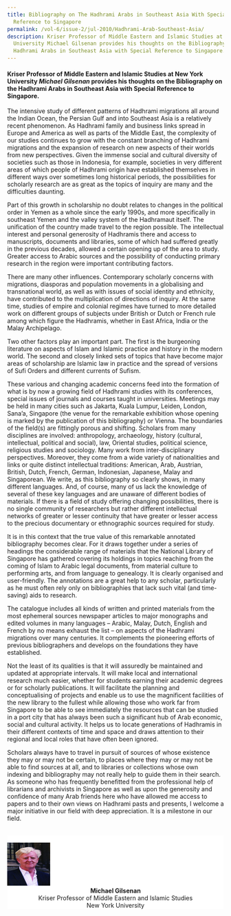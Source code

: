 ```yaml
---
title: Bibliography on The Hadhrami Arabs in Southeast Asia With Special
  Reference to Singapore
permalink: /vol-6/issue-2/jul-2010/Hadhrami-Arab-Southeast-Asia/
description: Kriser Professor of Middle Eastern and Islamic Studies at New York
  University Michael Gilsenan provides his thoughts on the Bibliography on the
  Hadhrami Arabs in Southeast Asia with Special Reference to Singapore.
---
```

#### Kriser Professor of Middle Eastern and Islamic Studies at New York University _Michael Gilsenan_ provides his thoughts on the Bibliography on the Hadhrami Arabs in Southeast Asia with Special Reference to Singapore.

The intensive study of different patterns of Hadhrami migrations all around the Indian Ocean, the Persian Gulf and into Southeast Asia is a relatively recent phenomenon. As Hadhrami family and business links spread in Europe and America as well as parts of the Middle East, the complexity of our studies continues to grow with the constant branching of Hadhrami migrations and the expansion of research on new aspects of their worlds from new perspectives. Given the immense social and cultural diversity of societies such as those in Indonesia, for example, societies in very different areas of which people of Hadhrami origin have established themselves in different ways over sometimes long historical periods, the possibilities for scholarly research are as great as the topics of inquiry are many and 
the difficulties daunting.

Part of this growth in scholarship no doubt relates to changes in the political order in Yemen as a whole since the early 1990s, and more specifically in southeast Yemen and the valley system of the Hadhramaut itself. The unification of the country made travel to the region possible. The intellectual interest and personal generosity of Hadhramis there and access to manuscripts, documents and libraries, some of which had suffered greatly in the previous decades, allowed a certain opening up of the area to study. Greater access to Arabic sources and the possibility of conducting primary research in the region were important contributing factors.

There are many other influences. Contemporary scholarly concerns with migrations, diasporas and population movements in a globalising and transnational world, as well as with issues of social identity and ethnicity, have contributed to the multiplication of directions of inquiry. At the same time, studies of empire and colonial regimes have turned to more detailed work on different groups of subjects under British or Dutch or French rule among which figure the Hadhramis, whether in East Africa, India or the Malay Archipelago.

Two other factors play an important part. The first is the burgeoning literature on aspects of Islam and Islamic practice and history in the modern world. The second and closely linked sets of topics that have become major areas of scholarship are Islamic law in practice and the spread of versions of Sufi Orders and different currents of Sufism.

These various and changing academic concerns feed into the formation of what is by now a growing field of Hadhrami studies with its conferences, special issues of journals and courses taught in universities. Meetings may be held in many cities such as Jakarta, Kuala Lumpur, Leiden, London, Sana’a, Singapore (the venue for the remarkable exhibition whose opening is marked by the publication of this bibliography) or Vienna. The boundaries of the field(s) are fittingly porous and shifting. Scholars from many disciplines are involved: anthropology, archaeology, history (cultural, intellectual, political and social), law, Oriental studies, political science, religious studies and sociology.
Many work from inter-disciplinary perspectives. Moreover, they come from a wide variety of nationalities and links or quite distinct intellectual traditions: American, Arab, Austrian, British, Dutch, French, German, Indonesian, Japanese, Malay and Singaporean. We write, as this bibliography so clearly shows, in many different languages. And, of course, many of us lack the knowledge of several of these key languages and are unaware of different bodies of materials. If there is a field of study offering changing possibilities, there is no single community of researchers but rather different intellectual networks of greater or lesser continuity that have greater or lesser access to the precious documentary or ethnographic sources required for study.

It is in this context that the true value of this remarkable annotated bibliography becomes clear. For it draws together under a series of headings the considerable range of materials that the National Library of Singapore has gathered covering its holdings in topics reaching from the coming of Islam to Arabic legal documents, from material culture to performing arts, and from language to genealogy. It is clearly organised and user-friendly. The annotations are a great help to any scholar, particularly as he must often rely only on bibliographies that lack such vital (and time-saving) aids to research.

The catalogue includes all kinds of written and printed materials from the most ephemeral sources newspaper articles to major monographs and edited volumes in many languages – Arabic, Malay, Dutch, English and French by no means exhaust the list – on aspects of the Hadhrami migrations over many centuries. It complements the pioneering efforts of previous bibliographers and develops on the foundations they have established.

Not the least of its qualities is that it will assuredly be maintained and updated at appropriate intervals. It will make local and international research much easier, whether for students earning their academic degrees or for scholarly publications. It will facilitate the planning and conceptualising of projects and enable us to use the magnificent facilities of the new library to the fullest while allowing those who work far from Singapore to be able to see immediately the resources that can be studied in a port city that has always been such a significant hub of Arab economic, social and cultural activity. It helps us to locate generations of Hadhramis in their different contexts of time and space and draws attention to their regional and local roles that have often been ignored.

Scholars always have to travel in pursuit of sources of whose existence they may or may not be certain, to places where they may or may not be able to find sources at all, and to libraries or collections whose own indexing and bibliography may not really help to guide them in their search. As someone who has frequently benefitted from the professional help of librarians and archivists in Singapore as well as upon the generosity and confidence of many Arab friends here who have allowed me access to papers and to their own views on Hadhrami pasts and presents, I welcome a major initiative in our field with deep appreciation. It is a milestone in our field.

<br>
<div style="background-color: white;">
<br/>
<img src="/images/Authors/Michael%20Gilsenan.jpg" style="width: 100px; height: 100px;"/>
 <center><b>Michael Gilsenan</b><br>Kriser Professor of Middle Eastern and Islamic Studies<br>New York University </center></div>




